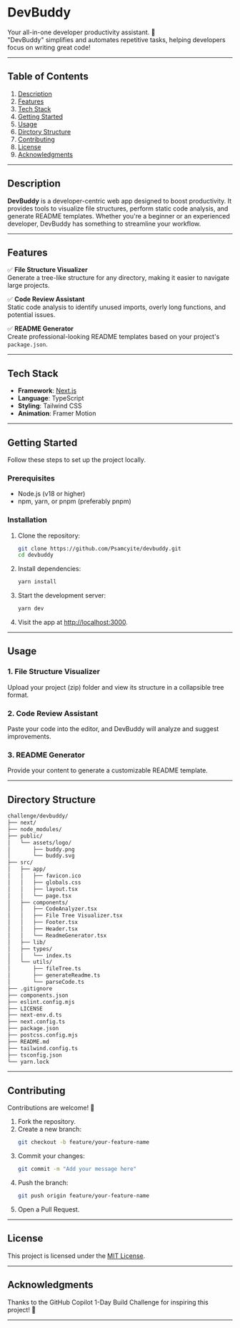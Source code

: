 # **DevBuddy**

Your all-in-one developer productivity assistant. 🚀  
"DevBuddy" simplifies and automates repetitive tasks, helping developers focus on writing great code!

---

## **Table of Contents**

1. [Description](#description)  
2. [Features](#features)  
3. [Tech Stack](#tech-stack)  
4. [Getting Started](#getting-started)  
5. [Usage](#usage)  
6. [Dirctory Structure](#directory-structure)
7. [Contributing](#contributing)  
8. [License](#license)
9. [Acknowledgments](#acknowledgments)

---

## **Description**

**DevBuddy** is a developer-centric web app designed to boost productivity. It provides tools to visualize file structures, perform static code analysis, and generate README templates. Whether you're a beginner or an experienced developer, DevBuddy has something to streamline your workflow.

---

## **Features**

✅ **File Structure Visualizer**  
Generate a tree-like structure for any directory, making it easier to navigate large projects.  

✅ **Code Review Assistant**  
Static code analysis to identify unused imports, overly long functions, and potential issues.  

✅ **README Generator**  
Create professional-looking README templates based on your project's `package.json`.  

---

## **Tech Stack**

- **Framework**: [Next.js](https://nextjs.org/)  
- **Language**: TypeScript  
- **Styling**: Tailwind CSS  
- **Animation**: Framer Motion  

---

## **Getting Started**

Follow these steps to set up the project locally.

### **Prerequisites**

- Node.js (v18 or higher)  
- npm, yarn, or pnpm (preferably pnpm)  

### **Installation**

1. Clone the repository:  
   ```bash
   git clone https://github.com/Psamcyite/devbuddy.git
   cd devbuddy
   ```

2. Install dependencies:  
   ```bash
   yarn install
   ```

3. Start the development server:  
   ```bash
   yarn dev
   ```

4. Visit the app at [http://localhost:3000](http://localhost:3000).

---

## **Usage**

### **1. File Structure Visualizer**
Upload your project (zip) folder and view its structure in a collapsible tree format.  

### **2. Code Review Assistant**
Paste your code into the editor, and DevBuddy will analyze and suggest improvements.  

### **3. README Generator**
Provide your content to generate a customizable README template.  

---

## **Directory Structure**

```bash
challenge/devbuddy/
├── next/
├── node_modules/
├── public/
│   └── assets/logo/
│       ├── buddy.png
│       └── buddy.svg
├── src/
│   ├── app/
│   │   ├── favicon.ico
│   │   ├── globals.css
│   │   ├── layout.tsx
│   │   └── page.tsx
│   ├── components/
│   │   ├── CodeAnalyzer.tsx
│   │   ├── File Tree Visualizer.tsx
│   │   ├── Footer.tsx
│   │   ├── Header.tsx
│   │   └── ReadmeGenerator.tsx
│   ├── lib/
│   ├── types/
│   │   └── index.ts
│   └── utils/
│       ├── fileTree.ts
│       ├── generateReadme.ts
│       └── parseCode.ts
├── .gitignore
├── components.json
├── eslint.config.mjs
├── LICENSE
├── next-env.d.ts
├── next.config.ts
├── package.json
├── postcss.config.mjs
├── README.md
├── tailwind.config.ts
├── tsconfig.json
└── yarn.lock
```

---

## **Contributing**

Contributions are welcome! 🎉  

1. Fork the repository.  
2. Create a new branch:  
   ```bash
   git checkout -b feature/your-feature-name
   ```  
3. Commit your changes:  
   ```bash
   git commit -m "Add your message here"
   ```  
4. Push the branch:  
   ```bash
   git push origin feature/your-feature-name
   ```  
5. Open a Pull Request.  

---

## **License**

This project is licensed under the [MIT License](LICENSE).  

---

## **Acknowledgments**

Thanks to the GitHub Copilot 1-Day Build Challenge for inspiring this project! 🚀

---
